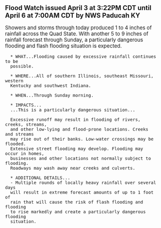 <p>
   <h2>Flood Watch issued April 3 at 3:22PM CDT until April 6 at 7:00AM CDT by NWS Paducah KY</h2>
   <div style="font-size:120%">Showers and storms through today produced 1 to 4 inches of rainfall
      across the Quad State. With another 5 to 9 inches of rainfall
      forecast through Sunday, a particularly dangerous flooding and flash
      flooding situation is expected.
      
      * WHAT...Flooding caused by excessive rainfall continues to be
      possible.
      
      * WHERE...All of southern Illinois, southeast Missouri, western
      Kentucky and southwest Indiana.
      
      * WHEN...Through Sunday morning.
      
      * IMPACTS...
      ...This is a particularly dangerous situation...
      
      Excessive runoff may result in flooding of rivers, creeks, streams,
      and other low-lying and flood-prone locations. Creeks and streams
      may rise out of their banks. Low-water crossings may be flooded.
      Extensive street flooding may develop. Flooding may occur in homes,
      businesses and other locations not normally subject to flooding.
      Roadways may wash away near creeks and culverts.
      
      * ADDITIONAL DETAILS...
      - Multiple rounds of locally heavy rainfall over several days
      will result in extreme forecast amounts of up to 1 foot of
      rain that will cause the risk of flash flooding and flooding
      to rise markedly and create a particularly dangerous flooding
      situation.
   </div>
</p>